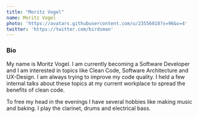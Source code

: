```yaml
---
title: "Moritz Vogel"
name: Moritz Vogel
photo: 'https://avatars.githubusercontent.com/u/23556018?s=96&v=4'
twitter: 'https://twitter.com/birdsman'
---
```

### Bio
My name is Moritz Vogel. I am currently becoming a Software Developer and I am interested in topics like Clean Code, Software Architecture and UX-Design. I am always trying to improve my code quality. I held a few internal talks about these topics at my current workplace to spread the benefits of clean code.

To free my head in the evenings I have several hobbies like making music and baking. I play the clarinet, drums and electrical bass.
